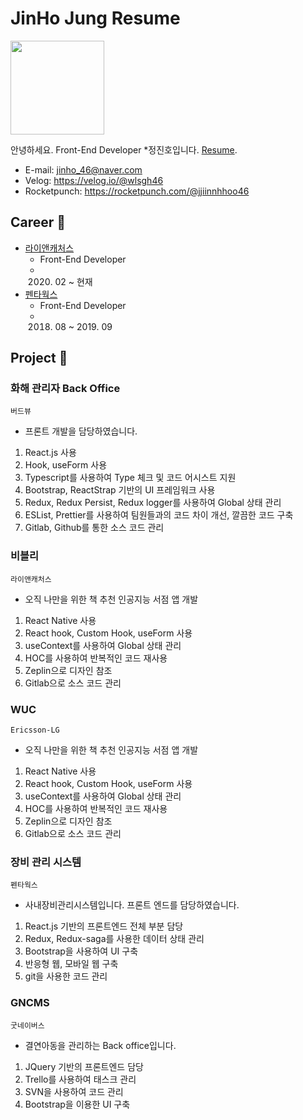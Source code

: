 # JinHo Jung Resume

<img src="https://user-images.githubusercontent.com/36847593/99474380-cfe6be80-298f-11eb-8ffd-d491d42fb14a.jpg" width="150px">

안녕하세요. Front-End Developer \*정진호입니다. [Resume](https://mata0406.github.io/resume/).

- E-mail: jinho_46@naver.com
- Velog: https://velog.io/@wlsgh46
- Rocketpunch: https://rocketpunch.com/@jjiinnhhoo46

## Career &#x1F680;

- [라이앤캐처스](http://bibly.kr/)
  - Front-End Developer
  - 2020. 02 ~ 현재
- [펜타웍스](http://bibly.kr/)
  - Front-End Developer
  - 2018. 08 ~ 2019. 09

## Project &#x1F308;

### 화해 관리자 Back Office

`버드뷰`

- 프론트 개발을 담당하였습니다.

1. React.js 사용
2. Hook, useForm 사용
3. Typescript를 사용하여 Type 체크 및 코드 어시스트 지원
4. Bootstrap, ReactStrap 기반의 UI 프레임워크 사용
5. Redux, Redux Persist, Redux logger를 사용하여 Global 상태 관리
6. ESList, Prettier를 사용하여 팀원들과의 코드 차이 개선, 깔끔한 코드 구축
7. Gitlab, Github를 통한 소스 코드 관리

### 비블리

`라이앤캐처스`

- 오직 나만을 위한 책 추천 인공지능 서점 앱 개발

1. React Native 사용
2. React hook, Custom Hook, useForm 사용
3. useContext를 사용하여 Global 상태 관리
4. HOC를 사용하여 반복적인 코드 재사용
5. Zeplin으로 디자인 참조
6. Gitlab으로 소스 코드 관리

### WUC

`Ericsson-LG`

- 오직 나만을 위한 책 추천 인공지능 서점 앱 개발

1. React Native 사용
2. React hook, Custom Hook, useForm 사용
3. useContext를 사용하여 Global 상태 관리
4. HOC를 사용하여 반복적인 코드 재사용
5. Zeplin으로 디자인 참조
6. Gitlab으로 소스 코드 관리

### 장비 관리 시스템

`펜타웍스`

- 사내장비관리시스템입니다. 프론트 엔드를 담당하였습니다.

1. React.js 기반의 프론트엔드 전체 부분 담당
2. Redux, Redux-saga를 사용한 데이터 상태 관리
3. Bootstrap을 사용하여 UI 구축
4. 반응형 웹, 모바일 웹 구축
5. git을 사용한 코드 관리

### GNCMS

`굿네이버스`

- 결연아동을 관리하는 Back office입니다.

1. JQuery 기반의 프론트엔드 담당
2. Trello를 사용하여 태스크 관리
3. SVN을 사용하여 코드 관리
4. Bootstrap을 이용한 UI 구축
